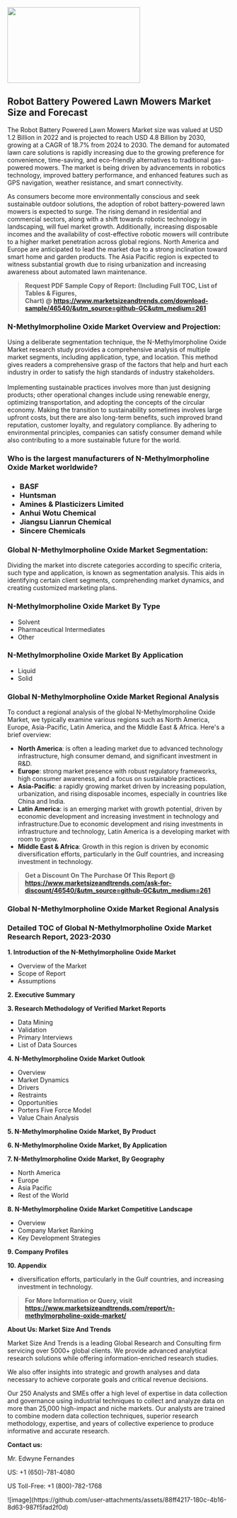 <p><img class="alignnone size-medium wp-image-20088" src="https://ffe5etoiles.com/wp-content/uploads/2024/12/MST1-300x171.png" alt="" width="300" height="171" /></p><h2>Robot Battery Powered Lawn Mowers Market Size and Forecast</h2><p>The Robot Battery Powered Lawn Mowers Market size was valued at USD 1.2 Billion in 2022 and is projected to reach USD 4.8 Billion by 2030, growing at a CAGR of 18.7% from 2024 to 2030. The demand for automated lawn care solutions is rapidly increasing due to the growing preference for convenience, time-saving, and eco-friendly alternatives to traditional gas-powered mowers. The market is being driven by advancements in robotics technology, improved battery performance, and enhanced features such as GPS navigation, weather resistance, and smart connectivity.</p><p>As consumers become more environmentally conscious and seek sustainable outdoor solutions, the adoption of robot battery-powered lawn mowers is expected to surge. The rising demand in residential and commercial sectors, along with a shift towards robotic technology in landscaping, will fuel market growth. Additionally, increasing disposable incomes and the availability of cost-effective robotic mowers will contribute to a higher market penetration across global regions. North America and Europe are anticipated to lead the market due to a strong inclination toward smart home and garden products. The Asia Pacific region is expected to witness substantial growth due to rising urbanization and increasing awareness about automated lawn maintenance.</p></p><blockquote id="" class=""><strong>Request PDF Sample Copy of Report: (Including Full TOC, List of Tables &amp; Figures, Chart)&nbsp;@&nbsp;<strong><a href="https://www.marketsizeandtrends.com/download-sample/46540/&utm_source=github-GC&utm_medium=261" target="_blank">https://www.marketsizeandtrends.com/download-sample/46540/&utm_source=github-GC&utm_medium=261</a></strong></strong></blockquote><h3 id="" class="">N-Methylmorpholine Oxide Market&nbsp;Overview and Projection:</h3><p id="" class="">Using a deliberate segmentation technique, the N-Methylmorpholine Oxide Market research study provides a comprehensive analysis of multiple market segments, including application, type, and location. This method gives readers a comprehensive grasp of the factors that help and hurt each industry in order to satisfy the high standards of industry stakeholders. <br /> <br />Implementing sustainable practices involves more than just designing products; other operational changes include using renewable energy, optimizing transportation, and adopting the concepts of the circular economy. Making the transition to sustainability sometimes involves large upfront costs, but there are also long-term benefits, such improved brand reputation, customer loyalty, and regulatory compliance. By adhering to environmental principles, companies can satisfy consumer demand while also contributing to a more sustainable future for the world.</p><h3 id="" class="">Who is the largest manufacturers of&nbsp;N-Methylmorpholine Oxide Market worldwide?</h3><h3 class=""><p><ul><li>BASF </li><li> Huntsman </li><li> Amines & Plasticizers Limited </li><li> Anhui Wotu Chemical </li><li> Jiangsu Lianrun Chemical </li><li> Sincere Chemicals</li></ul></p></h3><h3 id="" class="">Global&nbsp;N-Methylmorpholine Oxide Market Segmentation:</h3><p id="" class="">Dividing the market into discrete categories according to specific criteria, such type and application, is known as segmentation analysis. This aids in identifying certain client segments, comprehending market dynamics, and creating customized marketing plans.</p><h3 id="" class="">N-Methylmorpholine Oxide Market&nbsp;By Type</h3><p><p><ul><li>Solvent </li><li> Pharmaceutical Intermediates </li><li> Other</p></li></ul></p></p><h3 id="" class="">N-Methylmorpholine Oxide Market&nbsp;By Application</h3><p class=""><p><ul><li>Liquid </li><li> Solid</li></ul></p></p><h3 id="" class="">Global N-Methylmorpholine Oxide Market Regional Analysis</h3><p id="" class="">To conduct a regional analysis of the global N-Methylmorpholine Oxide Market, we typically examine various regions such as North America, Europe, Asia-Pacific, Latin America, and the Middle East &amp; Africa. Here's a brief overview:</p><ul><li><strong>North America</strong>: is often a leading market due to advanced technology infrastructure, high consumer demand, and significant investment in R&amp;D.</li><li><strong>Europe</strong>: strong market presence with robust regulatory frameworks, high consumer awareness, and a focus on sustainable practices.</li><li><strong>Asia-Pacific</strong>: a rapidly growing market driven by increasing population, urbanization, and rising disposable incomes, especially in countries like China and India.</li><li><strong>Latin America</strong>: is an emerging market with growth potential, driven by economic development and increasing investment in technology and infrastructure.Due to economic development and rising investments in infrastructure and technology, Latin America is a developing market with room to grow.</li><li><strong>Middle East &amp; Africa</strong>: Growth in this region is driven by economic diversification efforts, particularly in the Gulf countries, and increasing investment in technology.</li></ul><blockquote id="" class=""><strong>Get a Discount On The Purchase Of This Report @ <strong><a href="https://www.marketsizeandtrends.com/ask-for-discount/46540/&utm_source=github-GC&utm_medium=261" target="_blank">https://www.marketsizeandtrends.com/ask-for-discount/46540/&utm_source=github-GC&utm_medium=261</a></strong></strong></blockquote><h3 id="" class="">Global N-Methylmorpholine Oxide Market Regional Analysis</h3><h3 id="" class="">Detailed TOC of Global N-Methylmorpholine Oxide Market Research Report, 2023-2030</h3><p id="" class=""><strong>1. Introduction of the N-Methylmorpholine Oxide Market</strong></p><ul><li>Overview of the Market</li><li>Scope of Report</li><li>Assumptions</li></ul><p id="" class=""><strong>2. Executive Summary</strong></p><p id="" class=""><strong>3. Research Methodology of Verified Market Reports</strong></p><ul><li>Data Mining</li><li>Validation</li><li>Primary Interviews</li><li>List of Data Sources</li></ul><p id="" class=""><strong>4. N-Methylmorpholine Oxide Market Outlook</strong></p><ul><li>Overview</li><li>Market Dynamics</li><li>Drivers</li><li>Restraints</li><li>Opportunities</li><li>Porters Five Force Model</li><li>Value Chain Analysis</li></ul><p id="" class=""><strong>5. N-Methylmorpholine Oxide Market, By Product</strong></p><p id="" class=""><strong>6. N-Methylmorpholine Oxide Market, By Application</strong></p><p id="" class=""><strong>7. N-Methylmorpholine Oxide Market, By Geography</strong></p><ul><li>North America</li><li>Europe</li><li>Asia Pacific</li><li>Rest of the World</li></ul><p id="" class=""><strong>8. N-Methylmorpholine Oxide Market Competitive Landscape</strong></p><ul><li>Overview</li><li>Company Market Ranking</li><li>Key Development Strategies</li></ul><p id="" class=""><strong>9. Company Profiles</strong></p><p id="" class=""><strong>10. Appendix</strong></p><ul><li>diversification efforts, particularly in the Gulf countries, and increasing investment in technology.</li></ul><blockquote id="" class=""><strong>For More Information or Query, visit <strong><strong><a href="https://www.marketsizeandtrends.com/report/n-methylmorpholine-oxide-market/" target="_blank">https://www.marketsizeandtrends.com/report/n-methylmorpholine-oxide-market/</a></strong></strong></strong></blockquote><p id="" class=""><strong>About Us: Market Size And Trends</strong></p><p id="" class="">Market Size And Trends is a leading Global Research and Consulting firm servicing over 5000+ global clients. We provide advanced analytical research solutions while offering information-enriched research studies.</p><p id="" class="">We also offer insights into strategic and growth analyses and data necessary to achieve corporate goals and critical revenue decisions.</p><p id="" class="">Our 250 Analysts and SMEs offer a high level of expertise in data collection and governance using industrial techniques to collect and analyze data on more than 25,000 high-impact and niche markets. Our analysts are trained to combine modern data collection techniques, superior research methodology, expertise, and years of collective experience to produce informative and accurate research.</p><p id="" class=""><strong>Contact us:</strong></p><p id="" class="">Mr. Edwyne Fernandes</p><p id="" class="">US: +1 (650)-781-4080</p><p id="" class="">US Toll-Free: +1 (800)-782-1768</p>
![image](https://github.com/user-attachments/assets/88ff4217-180c-4b16-8d63-987f5fad2f0d)
